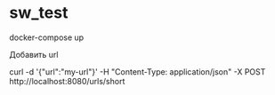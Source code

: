 # sw_test

docker-compose up

Добавить url

curl -d '{"url":"my-url"}' -H "Content-Type: application/json" -X POST http://localhost:8080/urls/short
